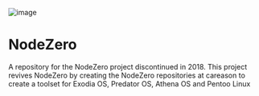 ![image](https://github.com/vectorprogrammer/NodeZero/assets/154865817/96da1a03-94d3-41b0-acff-858be1baf47e)
# NodeZero
A repository for the NodeZero project discontinued in 2018. This project revives NodeZero by creating the NodeZero repositories at careason to create a toolset for Exodia OS, Predator OS, Athena OS and Pentoo Linux
